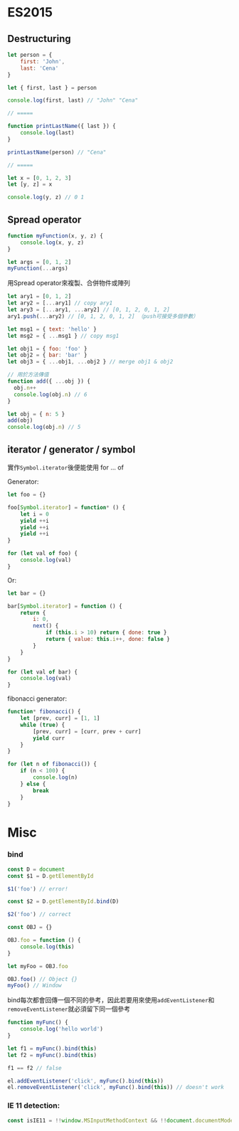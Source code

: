 # ES2015

## Destructuring

```js
let person = {
    first: 'John',
    last: 'Cena'
}

let { first, last } = person

console.log(first, last) // "John" "Cena" 

// =====

function printLastName({ last }) {
    console.log(last)
}

printLastName(person) // "Cena"

// =====

let x = [0, 1, 2, 3]
let [y, z] = x

console.log(y, z) // 0 1

```

## Spread operator

```js
function myFunction(x, y, z) {
    console.log(x, y, z)
}

let args = [0, 1, 2]
myFunction(...args)

```

用Spread operator來複製、合併物件或陣列

```js
let ary1 = [0, 1, 2]
let ary2 = [...ary1] // copy ary1
let ary3 = [...ary1, ...ary2] // [0, 1, 2, 0, 1, 2]
ary1.push(...ary2) // [0, 1, 2, 0, 1, 2] （push可接受多個參數）

let msg1 = { text: 'hello' }
let msg2 = { ...msg1 } // copy msg1

let obj1 = { foo: 'foo' }
let obj2 = { bar: 'bar' }
let obj3 = { ...obj1, ...obj2 } // merge obj1 & obj2

// 用於方法傳值
function add({ ...obj }) {
  obj.n++
  console.log(obj.n) // 6
}

let obj = { n: 5 }
add(obj)
console.log(obj.n) // 5

```

## iterator / generator / symbol

實作`Symbol.iterator`後便能使用 for ... of

Generator: 
```js
let foo = {}

foo[Symbol.iterator] = function* () {
    let i = 0
    yield ++i
    yield ++i
    yield ++i
}

for (let val of foo) {
    console.log(val)
}
```

Or: 
```js
let bar = {}

bar[Symbol.iterator] = function () {
    return {
        i: 0,
        next() {
            if (this.i > 10) return { done: true }
            return { value: this.i++, done: false }
        }
    }
}

for (let val of bar) {
    console.log(val)
}
```

fibonacci generator: 
```js
function* fibonacci() {
    let [prev, curr] = [1, 1]
    while (true) {
        [prev, curr] = [curr, prev + curr]
        yield curr
    }
}

for (let n of fibonacci()) {
    if (n < 100) {
        console.log(n)
    } else {
        break
    }
}
```

# Misc

### bind

```js
const D = document
const $1 = D.getElementById

$1('foo') // error!

const $2 = D.getElementById.bind(D)

$2('foo') // correct
```

```js
const OBJ = {}

OBJ.foo = function () {
    console.log(this)
}

let myFoo = OBJ.foo

OBJ.foo() // Object {}
myFoo() // Window
```

bind每次都會回傳一個不同的參考，因此若要用來使用`addEventListener`和`removeEventListener`就必須留下同一個參考
```js
function myFunc() {
    console.log('hello world')
}

let f1 = myFunc().bind(this)
let f2 = myFunc().bind(this)

f1 == f2 // false

el.addEventListener('click', myFunc().bind(this))
el.removeEventListener('click', myFunc().bind(this)) // doesn't work

```

### IE 11 detection:
```js
const isIE11 = !!window.MSInputMethodContext && !!document.documentMode
```
